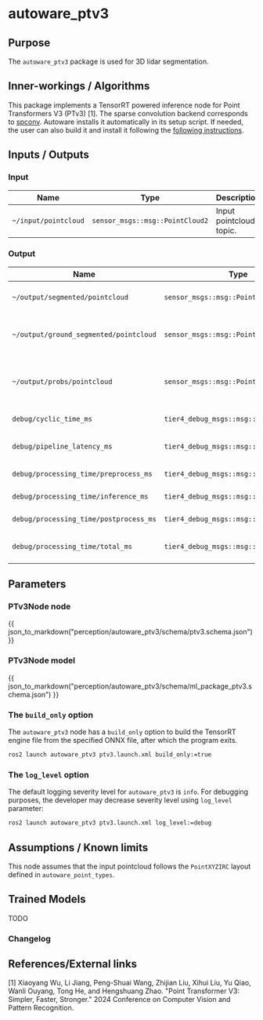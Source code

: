 # autoware_ptv3

## Purpose

The `autoware_ptv3` package is used for 3D lidar segmentation.

## Inner-workings / Algorithms

This package implements a TensorRT powered inference node for Point Transformers V3 (PTv3) [1].
The sparse convolution backend corresponds to [spconv](https://github.com/traveller59/spconv).
Autoware installs it automatically in its setup script. If needed, the user can also build it and install it following the [following instructions](https://github.com/autowarefoundation/spconv_cpp).

## Inputs / Outputs

### Input

| Name                 | Type                            | Description             |
| -------------------- | ------------------------------- | ----------------------- |
| `~/input/pointcloud` | `sensor_msgs::msg::PointCloud2` | Input pointcloud topic. |

### Output

<!-- cSpell:ignore probs -->

| Name                                   | Type                                    | Description                               |
| -------------------------------------- | --------------------------------------- | ----------------------------------------- |
| `~/output/segmented/pointcloud`        | `sensor_msgs::msg::PointCloud2`         | RGB segmented pointcloud.                 |
| `~/output/ground_segmented/pointcloud` | `sensor_msgs::msg::PointCloud2`         | Class probabilities segmented pointcloud. |
| `~/output/probs/pointcloud`            | `sensor_msgs::msg::PointCloud2`         | Pointcloud with the ground segmented out. |
| `debug/cyclic_time_ms`                 | `tier4_debug_msgs::msg::Float64Stamped` | Cyclic time (ms).                         |
| `debug/pipeline_latency_ms`            | `tier4_debug_msgs::msg::Float64Stamped` | Pipeline latency time (ms).               |
| `debug/processing_time/preprocess_ms`  | `tier4_debug_msgs::msg::Float64Stamped` | Preprocess (ms).                          |
| `debug/processing_time/inference_ms`   | `tier4_debug_msgs::msg::Float64Stamped` | Inference time (ms).                      |
| `debug/processing_time/postprocess_ms` | `tier4_debug_msgs::msg::Float64Stamped` | Postprocess time (ms).                    |
| `debug/processing_time/total_ms`       | `tier4_debug_msgs::msg::Float64Stamped` | Total processing time (ms).               |

## Parameters

### PTv3Node node

{{ json_to_markdown("perception/autoware_ptv3/schema/ptv3.schema.json") }}

### PTv3Node model

{{ json_to_markdown("perception/autoware_ptv3/schema/ml_package_ptv3.schema.json") }}

### The `build_only` option

The `autoware_ptv3` node has a `build_only` option to build the TensorRT engine file from the specified ONNX file, after which the program exits.

```bash
ros2 launch autoware_ptv3 ptv3.launch.xml build_only:=true
```

### The `log_level` option

The default logging severity level for `autoware_ptv3` is `info`. For debugging purposes, the developer may decrease severity level using `log_level` parameter:

```bash
ros2 launch autoware_ptv3 ptv3.launch.xml log_level:=debug
```

## Assumptions / Known limits

This node assumes that the input pointcloud follows the `PointXYZIRC` layout defined in `autoware_point_types`.

## Trained Models

TODO

### Changelog

## References/External links

[1] Xiaoyang Wu, Li Jiang, Peng-Shuai Wang, Zhijian Liu, Xihui Liu, Yu Qiao, Wanli Ouyang, Tong He, and Hengshuang Zhao. "Point Transformer V3: Simpler, Faster, Stronger." 2024 Conference on Computer Vision and Pattern Recognition. <!-- cspell:disable-line -->
